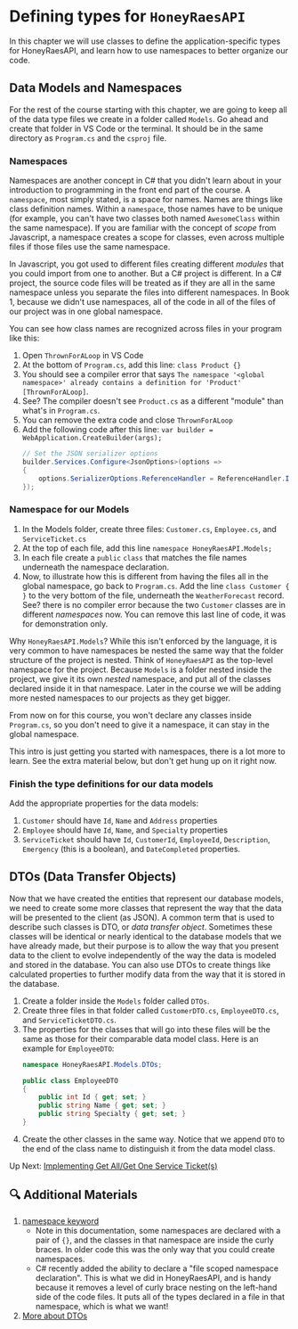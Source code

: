 # Defining types for `HoneyRaesAPI`
In this chapter we will use classes to define the application-specific types for HoneyRaesAPI, and learn how to use namespaces to better organize our code. 

## Data Models and Namespaces

For the rest of the course starting with this chapter, we are going to keep all of the data type files we create in a folder called `Models`. Go ahead and create that folder in VS Code or the terminal. It should be in the same directory as `Program.cs` and the `csproj` file. 

### Namespaces

Namespaces are another concept in C# that you didn't learn about in your introduction to programming in the front end part of the course. A `namespace`, most simply stated, is a space for names. Names are things like class definition names. Within a `namespace`, those names have to be unique (for example, you can't have two classes both named `AwesomeClass` within the same namespace). If you are familiar with the concept of _scope_ from Javascript, a namespace creates a scope for classes, even across multiple files if those files use the same namespace. 

In Javascript, you got used to different files creating different _modules_ that you could import from one to another. But a C# project is different. In a C# project, the source code files will be treated as if they are all in the same namespace unless you separate the files into different namespaces. In Book 1, because we didn't use namespaces, all of the code in all of the files of our project was in one global namespace. 

You can see how class names are recognized across files in your program like this: 

1. Open `ThrownForALoop` in VS Code
1. At the bottom of `Program.cs`, add this line: `class Product {}`
1. You should see a compiler error that says `The namespace '<global namespace>' already contains a definition for 'Product' [ThrownForALoop]`. 
1. See? The compiler doesn't see `Product.cs` as a different "module" than what's in `Program.cs`. 
1. You can remove the extra code and close `ThrownForALoop`
1. Add the following code after this line: `var builder = WebApplication.CreateBuilder(args);`
    ``` csharp
    // Set the JSON serializer options
    builder.Services.Configure<JsonOptions>(options =>
    {
        options.SerializerOptions.ReferenceHandler = ReferenceHandler.IgnoreCycles;
    });
    ```

### Namespace for our Models

1. In the Models folder, create three files: `Customer.cs`, `Employee.cs`, and `ServiceTicket.cs`
1. At the top of each file, add this line `namespace HoneyRaesAPI.Models;`
1. In each file create a `public` `class` that matches the file names underneath the namespace declaration. 
1. Now, to illustrate how this is different from having the files all in the global namespace, go back to `Program.cs`. Add the line `class Customer { }` to the very bottom of the file, underneath the `WeatherForecast` record. See? there is no compiler error because the two `Customer` classes are in different _namespaces_ now. You can remove this last line of code, it was for demonstration only. 

Why `HoneyRaesAPI.Models`? While this isn't enforced by the language, it is very common to have namespaces be nested the same way that the folder structure of the project is nested. Think of `HoneyRaesAPI` as the top-level namespace for the project. Because `Models` is a folder nested inside the project, we give it its own _nested_ namespace, and put all of the classes declared inside it in that namespace. Later in the course we will be adding more nested namespaces to our projects as they get bigger. 

From now on for this course, you won't declare any classes inside `Program.cs`, so you don't need to give it a namespace, it can stay in the global namespace.

This intro is just getting you started with namespaces, there is a lot more to learn. See the extra material below, but don't get hung up on it right now. 

### Finish the type definitions for our data models

Add the appropriate properties for the data models:
1. `Customer` should have `Id`, `Name` and `Address` properties
1. `Employee` should have `Id`, `Name`, and `Specialty` properties
1. `ServiceTicket` should have `Id`, `CustomerId`, `EmployeeId`, `Description`, `Emergency` (this is a boolean), and `DateCompleted` properties. 

## DTOs (Data Transfer Objects)
Now that we have created the entities that represent our database models, we need to create some more classes that represent the way that the data will be presented to the client (as JSON). A common term that is used to describe such classes is DTO, or _data transfer object_. Sometimes these classes will be identical or nearly identical to the database models that we have already made, but their purpose is to allow the way that you present data to the client to evolve independently of the way the data is modeled and stored in the database. 
You can also use DTOs to create things like calculated properties to further modify data from the way that it is stored in the database. 

1. Create a folder inside the `Models` folder called `DTOs`.
1. Create three files in that folder called `CustomerDTO.cs`, `EmployeeDTO.cs`, and `ServiceTicketDTO.cs`.
1. The properties for the classes that will go into these files will be the same as those for their comparable data model class. Here is an example for `EmployeeDTO`:
    ``` csharp
    namespace HoneyRaesAPI.Models.DTOs;

    public class EmployeeDTO
    {
        public int Id { get; set; }
        public string Name { get; set; }
        public string Specialty { get; set; }
    }
   ```
1. Create the other classes in the same way. Notice that we append `DTO` to the end of the class name to distinguish it from the data model class.

    
Up Next: [Implementing Get All/Get One Service Ticket(s)](./honey-raes-get-tickets.md)

## 🔍 Additional Materials
1. [namespace keyword](https://learn.microsoft.com/en-us/dotnet/csharp/language-reference/keywords/namespace)
    - Note in this documentation, some namespaces are declared with a pair of `{}`, and the classes in that namespace are inside the curly braces. In older code this was the only way that you could create namespaces. 
    - C# recently added the ability to declare a "file scoped namespace declaration". This is what we did in HoneyRaesAPI, and is handy because it removes a level of curly brace nesting on the left-hand side of the code files. It puts all of the types declared in a file in that namespace, which is what we want!
1. [More about DTOs](https://learn.microsoft.com/en-us/aspnet/web-api/overview/data/using-web-api-with-entity-framework/part-5)